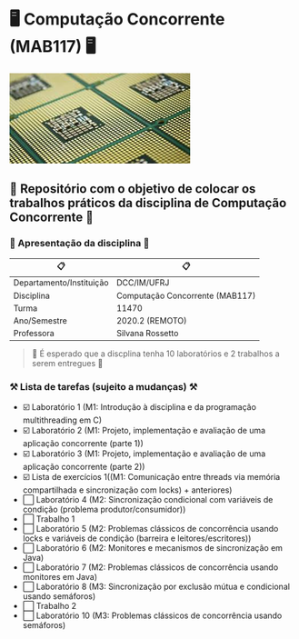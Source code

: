 # :desktop_computer: Computação Concorrente (MAB117) :desktop_computer:

![Processador com vários núcleos](/images/mcp.jpg)

## :dart: Repositório com o objetivo de colocar os trabalhos práticos da disciplina de Computação Concorrente :dart:

###  :paperclip: Apresentação da disciplina :paperclip:

:clipboard: | :clipboard:
------------ | -------------
Departamento/Instituição | DCC/IM/UFRJ
Disciplina| Computação Concorrente (MAB117)
Turma | 11470
Ano/Semestre | 2020.2 (REMOTO)
Professora | Silvana Rossetto

> :calendar: É esperado que a discplina tenha 10 laboratórios e 2 trabalhos a serem entregues :calendar:

### :hammer_and_pick: Lista de tarefas (sujeito a mudanças) :hammer_and_pick:

- :ballot_box_with_check: Laboratório 1 (M1: Introdução à disciplina e da programação multithreading em C)
- :ballot_box_with_check: Laboratório 2 (M1: Projeto, implementação e avaliação de uma aplicação concorrente (parte 1))
- :ballot_box_with_check: Laboratório 3 (M1: Projeto, implementação e avaliação de uma aplicação concorrente (parte 2))
- :ballot_box_with_check: Lista de exercícios 1((M1: Comunicação entre threads via memória compartilhada e sincronização com locks) + anteriores)
- :white_large_square: Laboratório 4 (M2: Sincronização condicional com variáveis de condição (problema produtor/consumidor))
- :white_large_square: Trabalho 1
- :white_large_square: Laboratório 5 (M2: Problemas clássicos de concorrência usando locks e variáveis de condição (barreira e leitores/escritores))
- :white_large_square: Laboratório 6 (M2: Monitores e mecanismos de sincronização em Java)
- :white_large_square: Laboratório 7 (M2: Problemas clássicos de concorrência usando monitores em Java)
- :white_large_square: Laboratório 8 (M3: Sincronização por exclusão mútua e condicional usando semáforos)
- :white_large_square: Trabalho 2 
- :white_large_square: Laboratório 10 (M3: Problemas clássicos de concorrência usando semáforos)
